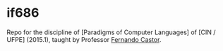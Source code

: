 if686
=====

Repo for the discipline of [Paradigms of Computer Languages] of [CIN / UFPE] (2015.1), taught by Professor [Fernando Castor].

[Paradigmas de Linguagens Computacionais]: http://cin.ufpe.br/~if686/
[CIn/UFPE]: http://www2.cin.ufpe.br/site/index.php
[Fernando Castor]: https://sites.google.com/a/cin.ufpe.br/castor/
